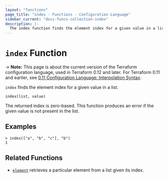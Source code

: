 ```yaml
---
layout: "functions"
page_title: "index - Functions - Configuration Language"
sidebar_current: "docs-funcs-collection-index"
description: |-
  The index function finds the element index for a given value in a list.
---
```


# `index` Function

-> **Note:** This page is about the current version of the Terraform
configuration language, used in Terraform 0.12 and later. For Terraform 0.11 and
earlier, see
[0.11 Configuration Language: Interpolation Syntax](../../configuration-0-11/interpolation.html).

`index` finds the element index for a given value in a list.

```hcl
index(list, value)
```

The returned index is zero-based. This function produces an error if the given
value is not present in the list.

## Examples

```
> index(["a", "b", "c"], "b")
1
```

## Related Functions

* [`element`](./element.html) retrieves a particular element from a list given
  its index.
